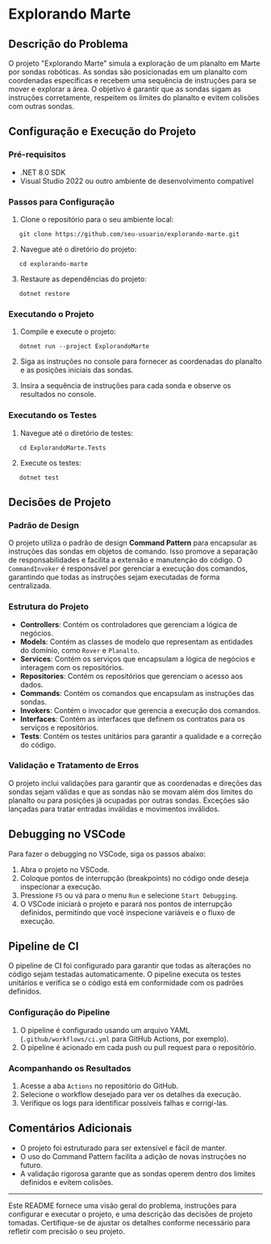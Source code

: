 # Explorando Marte

## Descrição do Problema

O projeto "Explorando Marte" simula a exploração de um planalto em Marte por sondas robóticas. As sondas são posicionadas em um planalto com coordenadas específicas e recebem uma sequência de instruções para se mover e explorar a área. O objetivo é garantir que as sondas sigam as instruções corretamente, respeitem os limites do planalto e evitem colisões com outras sondas.

## Configuração e Execução do Projeto

### Pré-requisitos

- .NET 8.0 SDK
- Visual Studio 2022 ou outro ambiente de desenvolvimento compatível

### Passos para Configuração

1. Clone o repositório para o seu ambiente local:
   
   
```
   git clone https://github.com/seu-usuario/explorando-marte.git   
```

2. Navegue até o diretório do projeto:
   
   
```
   cd explorando-marte   
```

3. Restaure as dependências do projeto:
   
   
```
   dotnet restore   
```

### Executando o Projeto

1. Compile e execute o projeto:
   
   
```
   dotnet run --project ExplorandoMarte   
```

2. Siga as instruções no console para fornecer as coordenadas do planalto e as posições iniciais das sondas.

3. Insira a sequência de instruções para cada sonda e observe os resultados no console.

### Executando os Testes

1. Navegue até o diretório de testes:
   
   
```
   cd ExplorandoMarte.Tests   
```

2. Execute os testes:
   
   
```
   dotnet test   
```

## Decisões de Projeto

### Padrão de Design

O projeto utiliza o padrão de design **Command Pattern** para encapsular as instruções das sondas em objetos de comando. Isso promove a separação de responsabilidades e facilita a extensão e manutenção do código. O `CommandInvoker` é responsável por gerenciar a execução dos comandos, garantindo que todas as instruções sejam executadas de forma centralizada.

### Estrutura do Projeto

- **Controllers**: Contém os controladores que gerenciam a lógica de negócios.
- **Models**: Contém as classes de modelo que representam as entidades do domínio, como `Rover` e `Planalto`.
- **Services**: Contém os serviços que encapsulam a lógica de negócios e interagem com os repositórios.
- **Repositories**: Contém os repositórios que gerenciam o acesso aos dados.
- **Commands**: Contém os comandos que encapsulam as instruções das sondas.
- **Invokers**: Contém o invocador que gerencia a execução dos comandos.
- **Interfaces**: Contém as interfaces que definem os contratos para os serviços e repositórios.
- **Tests**: Contém os testes unitários para garantir a qualidade e a correção do código.

### Validação e Tratamento de Erros

O projeto inclui validações para garantir que as coordenadas e direções das sondas sejam válidas e que as sondas não se movam além dos limites do planalto ou para posições já ocupadas por outras sondas. Exceções são lançadas para tratar entradas inválidas e movimentos inválidos.

## Debugging no VSCode

Para fazer o debugging no VSCode, siga os passos abaixo:

1. Abra o projeto no VSCode.
2. Coloque pontos de interrupção (breakpoints) no código onde deseja inspecionar a execução.
3. Pressione `F5` ou vá para o menu `Run` e selecione `Start Debugging`.
4. O VSCode iniciará o projeto e parará nos pontos de interrupção definidos, permitindo que você inspecione variáveis e o fluxo de execução.

## Pipeline de CI

O pipeline de CI foi configurado para garantir que todas as alterações no código sejam testadas automaticamente. O pipeline executa os testes unitários e verifica se o código está em conformidade com os padrões definidos.

### Configuração do Pipeline

1. O pipeline é configurado usando um arquivo YAML (`.github/workflows/ci.yml` para GitHub Actions, por exemplo).
2. O pipeline é acionado em cada push ou pull request para o repositório.

### Acompanhando os Resultados

1. Acesse a aba `Actions` no repositório do GitHub.
2. Selecione o workflow desejado para ver os detalhes da execução.
3. Verifique os logs para identificar possíveis falhas e corrigi-las.

## Comentários Adicionais

- O projeto foi estruturado para ser extensível e fácil de manter.
- O uso do Command Pattern facilita a adição de novas instruções no futuro.
- A validação rigorosa garante que as sondas operem dentro dos limites definidos e evitem colisões.

---

Este README fornece uma visão geral do problema, instruções para configurar e executar o projeto, e uma descrição das decisões de projeto tomadas. Certifique-se de ajustar os detalhes conforme necessário para refletir com precisão o seu projeto.